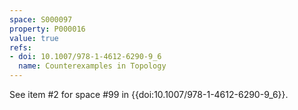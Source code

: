 ```yaml
---
space: S000097
property: P000016
value: true
refs:
- doi: 10.1007/978-1-4612-6290-9_6
  name: Counterexamples in Topology
---
```


See item #2 for space #99 in {{doi:10.1007/978-1-4612-6290-9_6}}.
